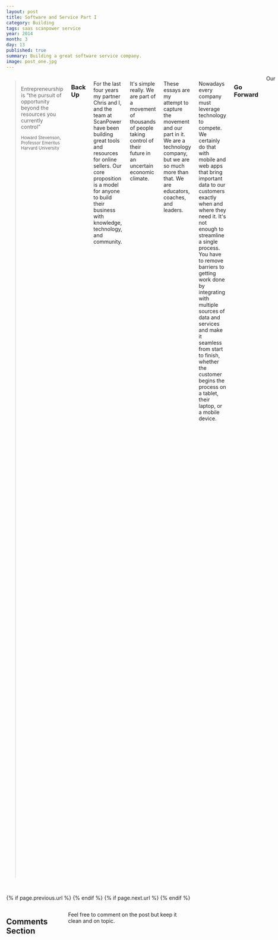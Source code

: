 ```yaml
---
layout: post
title: Software and Service Part I
category: Building
tags: saas scanpower service
year: 2014
month: 3
day: 13 
published: true
summary: Building a great software service company.
image: post_one.jpg
---
```


<div class="row">	
	<div class="span9 columns">
<blockquote>
<p>Entrepreneurship is “the pursuit of opportunity beyond the resources you currently control”</p>
<small>Howard Stevenson,  Professor Emeritus  Harvard University</small>
</blockquote>

<h3>Back Up</h3>
<p>For the last four years my partner Chris and I, and the team at ScanPower have been building great tools and resources for online sellers.  Our core proposition is a model for anyone to build their business with knowledge, technology, and community.</p>
<p>It's simple really. We are part of a movement of thousands of people taking control of their future in an uncertain economic climate.</p>
<p>These essays are my attempt to capture the movement and our part in it. We are a technology company, but we are so much more than that. We are educators, coaches, and leaders.</p>
<p> Nowadays every company must leverage technology to compete. We certainly do that with mobile and web apps that bring important data to our customers exactly when and where they need it. It's not enough to streamline a single process. You have to remove barriers to getting work done by integrating with multiple sources of data and services and make it seamless from start to finish, whether the customer begins the process on a tablet, their laptop, or a mobile device. </p>

<h3>Go Forward</h3>
Our <a href="http://www.scanpower.com">story</a> can't easily be replicated, but the lessons we have learned building ScanPower are transferrable to anyone leveraging web and mobile technology. 

<p>Before you set off to build the best soft serv (SAAS) company on the planet, come to grips with these <b>5 Inescapable Truths</b>.

<p> Without a doubt <b>a good idea</b>, finding <b>product/market fit</b>, and building a <b>brilliant team</b> are crucial to your success. Much has been written about the key ingredients of startups and many case studies exist that cover these aspects of launching a business.</p>
<p>I would like to focus more on the nuts and bolts of building and managing the systems of your new baby.</p>

<p>Understanding the 5 truths below may help you execute on your idea and stay sane long enough to see it prosper:</p>
<ol>
<li>
<div class="well"
<p><b>Speed Matters</b>. Everything is live. Everything is important. Everything is a production issue. It’s critical you solve issues, respond to customers, and innovate quickly. Your business depends on it. Your reputation, which is global and transparent, depends on it.</p>
<p>Speed matters because others are working on the same problem with more resources than you. And they are younger, smarter, and better looking!</p>
</div>
</li>
<li>
<div class="well">
<p><b>Automate</b>. See 1. If you don’t automate, you won’t have time to innovate.</p>
</div>
</li>
<li>
<div class="well">
<p><b>Monitor</b>. See 2. Automate when you can, but keep your finger on the pulse of the business.</p>
<p>You may have a brilliant dashboard, but sometimes its more important to watch logs on an instance or see the problem first-hand while screen-sharing with a customer.</p>
</div>
</li>
<li>
<div class="well">
<p><b>Build Systems. Everywhere</b>. Then Monitor and Automate.</p>
<p>
If you fail to fully grasp the importance of this requirement, and you have a business model allowing efficient customer acquisition, you will die a painful death at the hands of too many processes for you and your staff to manage.
</p>
</div>
</li>
<li>
<div class="well">
<p><b>Communicate</b>. Your organization (top to bottom) has to be on the same page. Most companies today are distributed. We aren’t sitting in the same room nor are we necessarily in the same time zone.</p>
<p>At <a href="http://www.scanpower.com">ScanPower</a> we wrestle with this every day. No process or software on its own will solve the problem of communication.
<p/>
<p>Practice sharing important stuff every day - not just with your team but with customers. Eliminate back channels and be more transparent than you are comfortable with.</p>
</div>
</li>
</ol>
	</div>
</div>

<div class="row">
        <div class="span3 columns">&nbsp;</div>
        <div class="span6 column">
                        <p class="pull-right">{% if page.previous.url %} <a href="{{page.previous.url}}" title="Previous Post: {{page.previous.title}}"><i class="icon-chevron-left"></i></a>   {% endif %}   {% if page.next.url %}    <a href="{{page.next.url}}" title="Next Post: {{page.next.title}}"><i class="icon-chevron-right"></i></a>       {% endif %} </p>
        </div>
</div>

<div class="row">
        <div class="span9 columns">
                <h2>Comments Section</h2>
            <p>Feel free to comment on the post but keep it clean and on topic.</p>
                <div id="disqus_thread"></div>
                <script type="text/javascript">
                        
                        var disqus_shortname = 'softserve'; // required: replace example with your forum shortname
                        var disqus_identifier = '{{ page.url }}';
                        var disqus_url = 'http://pretherford.github.com{{ page.url }}';

                       
                        (function() {
                                var dsq = document.createElement('script'); dsq.type = 'text/javascript'; dsq.async = true;
                                dsq.src = 'http://' + disqus_shortname + '.disqus.com/embed.js';
                                (document.getElementsByTagName('head')[0] || document.getElementsByTagName('body')[0]).appendChild(dsq);
                        })();
                </script>
                <noscript>Please enable JavaScript to view the <a href="http://disqus.com/?ref_noscript">comments powered by Disqus.</a></noscript>
                <a href="http://disqus.com" class="dsq-brlink">blog comments powered by <span class="logo-disqus">Disqus</span></a>
        </div>
</div>

<!-- Twitter -->
<script>!function(d,s,id){var js,fjs=d.getElementsByTagName(s)[0];if(!d.getElementById(id)){js=d.createElement(s);js.id=id;js.src="//platform.twitter.com/widgets.js";fjs.parentNode.insertBefore(js,fjs);}}(document,"script","twitter-wjs");</script>

